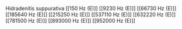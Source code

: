 Hidradenitis suppurativa
[[150 Hz (E)]]
[[9230 Hz (E)]]
[[66730 Hz (E)]]
[[185640 Hz (E)]]
[[215250 Hz (E)]]
[[537110 Hz (E)]]
[[632220 Hz (E)]]
[[781500 Hz (E)]]
[[893000 Hz (E)]]
[[952000 Hz (E)]]